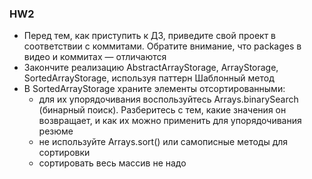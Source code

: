 ### HW2

* Перед тем, как приступить к ДЗ, приведите свой проект в соответствии с коммитами. Обратите внимание, что packages в
  видео и коммитах — отличаются
* Закончите реализацию AbstractArrayStorage, ArrayStorage, SortedArrayStorage, используя паттерн Шаблонный метод
* В SortedArrayStorage храните элементы отсортированными:
    * для их упорядочивания воспользуйтесь Arrays.binarySearch (бинарный поиск). Разберитесь с тем, какие значения он
      возвращает, и как их можно применить для упорядочивания резюме
    * не используйте Arrays.sort() или самописные методы для сортировки
    * сортировать весь массив не надо

